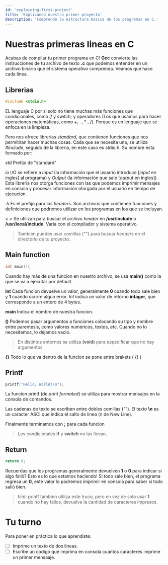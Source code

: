 ```yaml
---
id: 'explaining-first-project'
title: 'Explicando nuestro primer proyecto'
description: 'Comprende la estructura basica de los programas en C.'
---
```


# Nuestras primeras lineas en C
Acabas de compilar tu primer programa en C! **Gcc** convierte las instrucciones de tu archivo de texto **.c** que podemos entender en un archivo binario que el sistema operativo comprenda. Veamos que hace cada linea.

## Librerias
``` C
#include <stdio.h>
```
EL lenguaje C por si solo no tiene muchas más funciones que condicionales, como *if* y *switch*; y operadores (Los que usamos para hacer operaciones matemáticas, como +, -, * , /). Porque es un lenguaje que se enfoca en la limpieza.

Pero nos ofrece librerias *standard*, que contienen funciones que nos permitiran hacer muchas cosas. Cada que se necesita una, se utiliza *#include*, seguido de la libreria, en este caso es stdio.h. Su nombre esta formado por:

*std*       Prefijo de "standard"


*io*        I/O se refiere a *Input* (la información que el usuario introduce [*input* en ingles] al programa) y *Output* (la información que sale [*output* en ingles]). Esta libreria nos otorga funciones con las que podemos imprimir mensajes en consola y procesar información otorgada por el usuario en tiempo de ejecucion.

*.h*        Es el prefijo para los *headers*. Son archivos que contienen funciones y definiciones que podremos utilizar en los programas en los que se incluyan.

*< >*       Se utilizan para buscar el archivo *header* en **/usr/include** o **/usr/local/include**. Varia con el compilador y sistema operativo.

> Tambien puedes usar comillas ("") para buscar *headers* en el directorio de tu proyecto.

## Main function
```C
int main(){
```
Cuando hay más de una funcion en nuestro archivo, se usa **main()** como la que se va a ejecutar por default.

**int**     Cada funcion devuelve un valor, generalmente **0** cuando todo sale bien y **1** cuando ocurre algun error. *Int* indica un valor de retorno **intager**, que corresponde a un entero de 4 bytes.

**main**    Indica el nombre de nuestra funcion.

**()**      Podemos pasar argumentos a funciones colocando su tipo y nombre entre parentesis, como valores numericos, textos, etc. Cuando no lo necesitamos, lo dejamos vacio.


> En distintos entornos se utiliza **(void)** para especificar que no hay argumentos

**{}**      Todo lo que va dentro de la funcion se pone entre brakets ( {} )

## Printf
```C
printf("Hello, World!\n");
```
La funcion printf (de *print formated*) se utiliza para mostrar mensajes en la consola de comandos.

Las cadenas de texto se escriben entre dobles comillas (""). El texto **\n** es un caracter ASCI que indica el salto de linea (n de New Line).

Finalmente terminamos con **;** para cada funcion
> Los condicionales **if** y **switch** no las llevan.

## Return
```C
return 0;
```
Recuerdas que los programas generalmente devuelven **1** o **0** para indicar si algo falló? Esto es lo que estamos haciendo! Si todo sale bien, el programa regresa un **0**, este valor lo podremos imprimir en consola para saber si todo salió bien.

> *hint:*  printf tambien utiliza este truco, pero en vez de solo usar **1** cuando no hay fallos, devuelve la cantidad de caracteres impresos.

# Tu turno
Para poner en práctica lo que aprendiste:
- [ ] Imprime un texto de dos lineas.
- [ ] Escribe un codigo que imprima en consola cuantos caracteres imprime un primer mensaaje.
